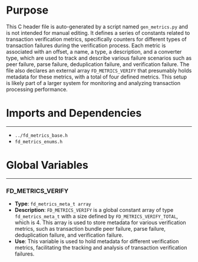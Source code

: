 # Purpose
This C header file is auto-generated by a script named `gen_metrics.py` and is not intended for manual editing. It defines a series of constants related to transaction verification metrics, specifically counters for different types of transaction failures during the verification process. Each metric is associated with an offset, a name, a type, a description, and a converter type, which are used to track and describe various failure scenarios such as peer failure, parse failure, deduplication failure, and verification failure. The file also declares an external array `FD_METRICS_VERIFY` that presumably holds metadata for these metrics, with a total of four defined metrics. This setup is likely part of a larger system for monitoring and analyzing transaction processing performance.
# Imports and Dependencies

---
- `../fd_metrics_base.h`
- `fd_metrics_enums.h`


# Global Variables

---
### FD\_METRICS\_VERIFY
- **Type**: `fd_metrics_meta_t array`
- **Description**: `FD_METRICS_VERIFY` is a global constant array of type `fd_metrics_meta_t` with a size defined by `FD_METRICS_VERIFY_TOTAL`, which is 4. This array is used to store metadata for various verification metrics, such as transaction bundle peer failure, parse failure, deduplication failure, and verification failure.
- **Use**: This variable is used to hold metadata for different verification metrics, facilitating the tracking and analysis of transaction verification failures.


